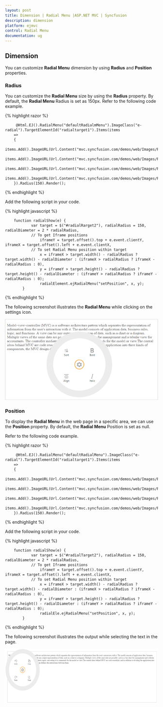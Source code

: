 ```yaml
---
layout: post
title: Dimension | Radial Menu |ASP.NET MVC | Syncfusion
description: dimension
platform: ejmvc
control: Radial Menu
documentation: ug
---
```



## Dimension

You can customize **Radial Menu** dimension by using **Radius** and **Position** properties.

### Radius

You can customize the **Radial Menu** size by using the **Radius** property. By default, the **Radial Menu** Radius is set as 150px. Refer to the following code example.

{% highlight razor %}

         @Html.EJ().RadialMenu("defaultRadialmMenu").ImageClass("e-radial").TargetElementId("radialtarget1").Items(items
        =>
        {
            items.Add().ImageURL(Url.Content("mvc.syncfusion.com/demos/web/Images/RadialMenu/font.png")).Text("Bold");
            items.Add().ImageURL(Url.Content("mvc.syncfusion.com/demos/web/Images/RadialMenu/f1.png")).Text("Italic");
            items.Add().ImageURL(Url.Content("mvc.syncfusion.com/demos/web/Images/RadialMenu/align.png")).Text("Align");
            items.Add().ImageURL(Url.Content("mvc.syncfusion.com/demos/web/Images/RadialMenu/sort.png")).Text("Sort");
        }).Radius(150).Render();           
    
{% endhighlight %}

Add the following script in your code.
    
{% highlight javascript %}

        function radialShow(e) {
                var target = $("#radialRarget2"), radialRadius = 150, radialDiameter = 2 * radialRadius,
                // To get Iframe positions
                    iframeY = target.offset().top + e.event.clientY, iframeX = target.offset().left + e.event.clientX,
                // To set Radial Menu position within target
                    x = iframeX > target.width() - radialRadius ? target.width() - radialDiameter : (iframeX > radialRadius ? iframeX - radialRadius : 0),
                    y = iframeY > target.height() - radialRadius ? target.height() - radialDiameter : (iframeY > radialRadius ? iframeY - radialRadius : 0);
                    radialElement.ejRadialMenu("setPosition", x, y);
            }

{% endhighlight %}

The following screenshot illustrates the **Radial Menu** while clicking on the settings icon.

![](dimension-images\dimension_img2.png)

### Position 

To display the **Radial Menu** in the web page in a specific area, we can use the **Position** property. By default, the **Radial Menu** Position is set as null. 

Refer to the following code example.

{% highlight razor %}

         @Html.EJ().RadialMenu("defaultRadialMenu").ImageClass("e-radial").TargetElementId("radialtarget1").Items(items
        =>
        {
            items.Add().ImageURL(Url.Content("mvc.syncfusion.com/demos/web/Images/RadialMenu/copy.png")).Text("Copy");
            items.Add().ImageURL(Url.Content("mvc.syncfusion.com/demos/web/Images/RadialMenu/paste.png")).Text("Paste");
            items.Add().ImageURL(Url.Content("mvc.syncfusion.com/demos/web/Images/RadialMenu/redo.png")).Text("Redo");
            items.Add().ImageURL(Url.Content("mvc.syncfusion.com/demos/web/Images/RadialMenu/undo.png")).Text("Undo");
        }).Radius(150).Render();           
    
{% endhighlight %}


Add the following script in your code.
    
{% highlight javascript %}

        function radialShow(e) {
                var target = $("#radialTarget2"), radialRadius = 150, radialDiameter = 2 * radialRadius,
                // To get Iframe positions
                    iframeY = target.offset().top + e.event.clientY, iframeX = target.offset().left + e.event.clientX,
                // To set Radial Menu position within target
                    x = iframeX > target.width() - radialRadius ? target.width() - radialDiameter : (iframeX > radialRadius ? iframeX - radialRadius : 0),
                    y = iframeY > target.height() - radialRadius ? target.height() - radialDiameter : (iframeY > radialRadius ? iframeY - radialRadius : 0);
                    radialEle.ejRadialMenu("setPosition", x, y);
            }

{% endhighlight %}



The following screenshot illustrates the output while selecting the text in the page.

![](dimension-images\dimension_img4.png)


